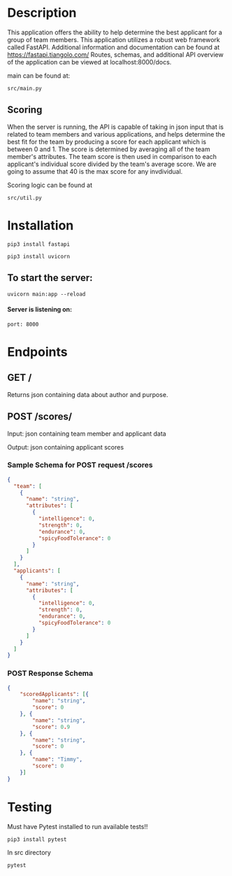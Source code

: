 


# Description
This application offers the ability to help determine the best applicant for a group of team members.
This application utilizes a robust web framework called FastAPI. 
Additional information and documentation can be found at https://fastapi.tiangolo.com/
Routes, schemas, and additional API overview of the application can be viewed at localhost:8000/docs.

main can be found at:
```
src/main.py
```
## Scoring
When the server is running, the API is capable of taking in json input that is related to team members and various applications, and helps determine the best fit for the team by producing a score for each applicant which is between 0 and 1. The score is determined by averaging all of the team member's attributes. The team score is then used in comparison to each applicant's individual score divided by the team's average score. 
We are going to assume that 40 is the max score for any invdividual.

Scoring logic can be found at
```
src/util.py
```

# Installation

```
pip3 install fastapi
```
```
pip3 install uvicorn
```
## To start the server:
```
uvicorn main:app --reload
```
#### Server is listening on:
```
port: 8000
```
# Endpoints
## GET /
Returns json containing data about author and purpose.

## POST /scores/ 
Input: json containing team member and applicant data

Output: json containing applicant scores
###  Sample Schema for POST request /scores
```json
{
  "team": [
    {
      "name": "string",
      "attributes": [
        {
          "intelligence": 0,
          "strength": 0,
          "endurance": 0,
          "spicyFoodTolerance": 0
        }
      ]
    }
  ],
  "applicants": [
    {
      "name": "string",
      "attributes": [
        {
          "intelligence": 0,
          "strength": 0,
          "endurance": 0,
          "spicyFoodTolerance": 0
        }
      ]
    }
  ]
}
```
### POST Response Schema
```json
{
	"scoredApplicants": [{
		"name": "string",
		"score": 0
	}, {
		"name": "string",
		"score": 0.9
	}, {
		"name": "string",
		"score": 0
	}, {
		"name": "Timmy",
		"score": 0
	}]
}
```


# Testing
Must have Pytest installed to run available tests!!
```
pip3 install pytest
```
In src directory
```
pytest
```
